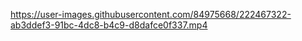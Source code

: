 


https://user-images.githubusercontent.com/84975668/222467322-ab3ddef3-91bc-4dc8-b4c9-d8dafce0f337.mp4


